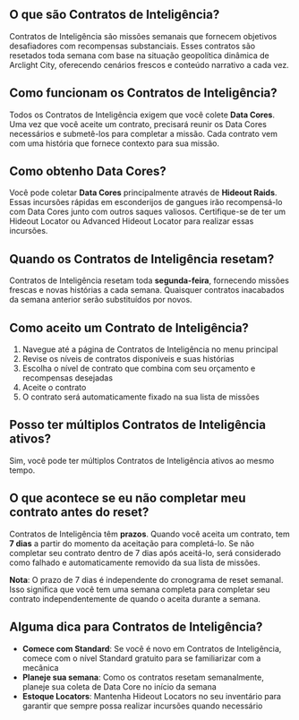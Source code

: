 ## O que são Contratos de Inteligência?
Contratos de Inteligência são missões semanais que fornecem objetivos desafiadores com recompensas substanciais. Esses contratos são resetados toda semana com base na situação geopolítica dinâmica de Arclight City, oferecendo cenários frescos e conteúdo narrativo a cada vez.

## Como funcionam os Contratos de Inteligência?
Todos os Contratos de Inteligência exigem que você colete **Data Cores**. Uma vez que você aceite um contrato, precisará reunir os Data Cores necessários e submetê-los para completar a missão. Cada contrato vem com uma história que fornece contexto para sua missão.

## Como obtenho Data Cores?
Você pode coletar **Data Cores** principalmente através de **Hideout Raids**. Essas incursões rápidas em esconderijos de gangues irão recompensá-lo com Data Cores junto com outros saques valiosos. Certifique-se de ter um Hideout Locator ou Advanced Hideout Locator para realizar essas incursões.

## Quando os Contratos de Inteligência resetam?
Contratos de Inteligência resetam toda **segunda-feira**, fornecendo missões frescas e novas histórias a cada semana. Quaisquer contratos inacabados da semana anterior serão substituídos por novos.

## Como aceito um Contrato de Inteligência?
1. Navegue até a página de Contratos de Inteligência no menu principal
2. Revise os níveis de contratos disponíveis e suas histórias
3. Escolha o nível de contrato que combina com seu orçamento e recompensas desejadas
4. Aceite o contrato
5. O contrato será automaticamente fixado na sua lista de missões

## Posso ter múltiplos Contratos de Inteligência ativos?
Sim, você pode ter múltiplos Contratos de Inteligência ativos ao mesmo tempo.

## O que acontece se eu não completar meu contrato antes do reset?
Contratos de Inteligência têm **prazos**. Quando você aceita um contrato, tem **7 dias** a partir do momento da aceitação para completá-lo. Se não completar seu contrato dentro de 7 dias após aceitá-lo, será considerado como falhado e automaticamente removido da sua lista de missões.

**Nota**: O prazo de 7 dias é independente do cronograma de reset semanal. Isso significa que você tem uma semana completa para completar seu contrato independentemente de quando o aceita durante a semana.
 
## Alguma dica para Contratos de Inteligência?
- **Comece com Standard**: Se você é novo em Contratos de Inteligência, comece com o nível Standard gratuito para se familiarizar com a mecânica
- **Planeje sua semana**: Como os contratos resetam semanalmente, planeje sua coleta de Data Core no início da semana
- **Estoque Locators**: Mantenha Hideout Locators no seu inventário para garantir que sempre possa realizar incursões quando necessário

